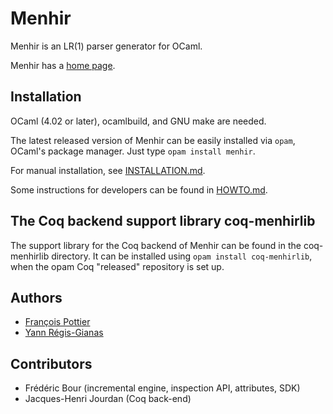 # Menhir

Menhir is an LR(1) parser generator for OCaml.

Menhir has a [home page](http://gallium.inria.fr/~fpottier/menhir/).

## Installation

OCaml (4.02 or later), ocamlbuild, and GNU make are needed.

The latest released version of Menhir can be easily installed via
`opam`, OCaml's package manager. Just type `opam install menhir`.

For manual installation, see [INSTALLATION.md](INSTALLATION.md).

Some instructions for developers can be found in [HOWTO.md](HOWTO.md).

## The Coq backend support library coq-menhirlib

The support library for the Coq backend of Menhir can be found in the
coq-menhirlib directory. It can be installed using
`opam install coq-menhirlib`, when the opam Coq "released" repository
is set up.

## Authors

* [François Pottier](Francois.Pottier@inria.fr)
* [Yann Régis-Gianas](Yann.Regis-Gianas@pps.jussieu.fr)

## Contributors

* Frédéric Bour (incremental engine, inspection API, attributes, SDK)
* Jacques-Henri Jourdan (Coq back-end)
